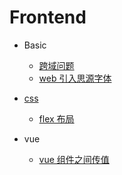 # Frontend <!-- {docsify-ignore} -->

- Basic

  - [跨域问题](/Frontend/basic/跨域问题.md)
  - [web 引入思源字体](/Frontend/basic/fonts-noto.md)

- [css](/Frontend/css/README.md)

  - [flex 布局](/Frontend/css/flex.md)

- vue

  - [vue 组件之间传值](/Frontend/vue/组件之间传值.md)
